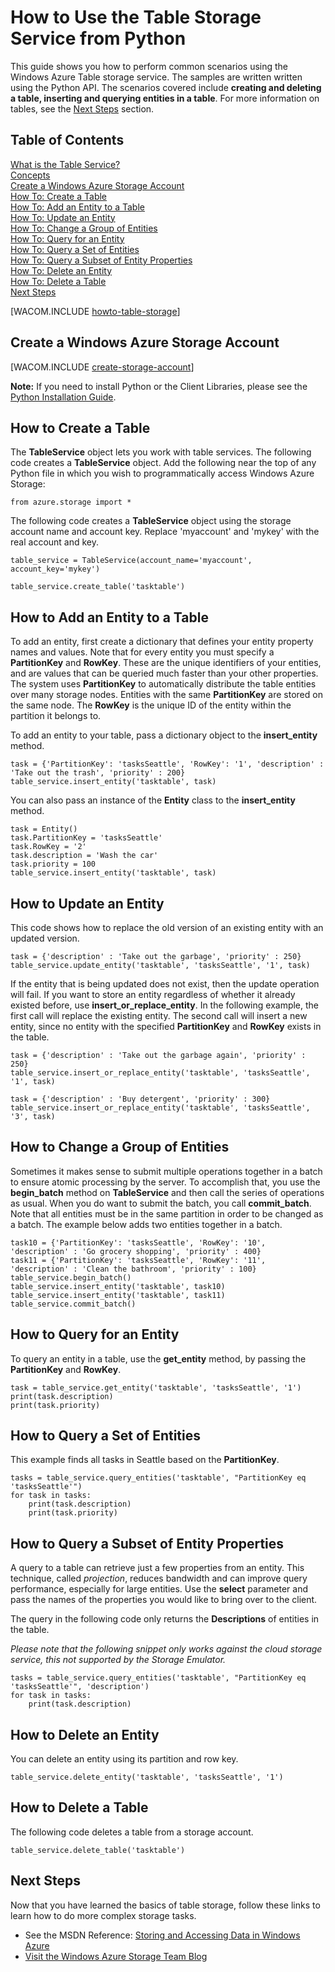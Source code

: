 <properties linkid="develop-python-table-service" urlDisplayName="Table Service" pageTitle="How to use table storage (Python) - Windows Azure feature guide" metaKeywords="Azure table Python, creating table Azure, deleting table Azure, inserting table Azure, querying table Azure" description="Learn how to use the Table service from Python to create and delete a table, and insert, delete, and query the table." metaCanonical="" services="storage" documentationCenter="Python" title="How to Use the Table Storage Service from Python" authors=""  solutions="" writer="" manager="" editor=""  />





# How to Use the Table Storage Service from Python
This guide shows you how to perform common scenarios using the Windows
Azure Table storage service. The samples are written written using the
Python API. The scenarios covered include **creating and deleting a
table, inserting and querying entities in a table**. For more
information on tables, see the [Next Steps][] section.

## Table of Contents

[What is the Table Service?][]   
 [Concepts][]   
 [Create a Windows Azure Storage Account][]   
 [How To: Create a Table][]   
 [How To: Add an Entity to a Table][]   
 [How To: Update an Entity][]   
 [How To: Change a Group of Entities][]   
 [How To: Query for an Entity][]   
 [How To: Query a Set of Entities][]   
 [How To: Query a Subset of Entity Properties][]   
 [How To: Delete an Entity][]   
 [How To: Delete a Table][]   
 [Next Steps][]

[WACOM.INCLUDE [howto-table-storage](../includes/howto-table-storage.md)]

## <a name="create-account"> </a>Create a Windows Azure Storage Account
[WACOM.INCLUDE [create-storage-account](../includes/create-storage-account.md)]

**Note:** If you need to install Python or the Client Libraries, please see the [Python Installation Guide](../python-how-to-install/).


## <a name="create-table"> </a>How to Create a Table

The **TableService** object lets you work with table services. The
following code creates a **TableService** object. Add the following near
the top of any Python file in which you wish to programmatically access Windows Azure Storage:

	from azure.storage import *

The following code creates a **TableService** object using the storage account name and account key.  Replace 'myaccount' and 'mykey' with the real account and key.

	table_service = TableService(account_name='myaccount', account_key='mykey')

	table_service.create_table('tasktable')

## <a name="add-entity"> </a>How to Add an Entity to a Table

To add an entity, first create a dictionary that defines your entity
property names and values. Note that for every entity you must
specify a **PartitionKey** and **RowKey**. These are the unique
identifiers of your entities, and are values that can be queried much
faster than your other properties. The system uses **PartitionKey** to
automatically distribute the table entities over many storage nodes.
Entities with the same **PartitionKey** are stored on the same node. The
**RowKey** is the unique ID of the entity within the partition it
belongs to.

To add an entity to your table, pass a dictionary object
to the **insert\_entity** method.

	task = {'PartitionKey': 'tasksSeattle', 'RowKey': '1', 'description' : 'Take out the trash', 'priority' : 200}
	table_service.insert_entity('tasktable', task)

You can also pass an instance of the **Entity** class to the **insert\_entity** method.

	task = Entity()
	task.PartitionKey = 'tasksSeattle'
	task.RowKey = '2'
	task.description = 'Wash the car'
	task.priority = 100
	table_service.insert_entity('tasktable', task)

## <a name="update-entity"> </a>How to Update an Entity

This code shows how to replace the old version of an existing entity
with an updated version.

	task = {'description' : 'Take out the garbage', 'priority' : 250}
	table_service.update_entity('tasktable', 'tasksSeattle', '1', task)

If the entity that is being updated does not exist, then the update
operation will fail. If you want to store an entity
regardless of whether it already existed before, use **insert\_or\_replace_entity**. 
In the following example, the first call will replace the existing entity. The second call will insert a new entity, since no entity with the specified **PartitionKey** and **RowKey** exists in the table.

	task = {'description' : 'Take out the garbage again', 'priority' : 250}
	table_service.insert_or_replace_entity('tasktable', 'tasksSeattle', '1', task)

	task = {'description' : 'Buy detergent', 'priority' : 300}
	table_service.insert_or_replace_entity('tasktable', 'tasksSeattle', '3', task)

## <a name="change-entities"> </a>How to Change a Group of Entities

Sometimes it makes sense to submit multiple operations together in a
batch to ensure atomic processing by the server. To accomplish that, you
use the **begin\_batch** method on **TableService** and then call the
series of operations as usual. When you do want to submit the
batch, you call **commit\_batch**. Note that all entities must be in the same partition in order to be changed as a batch. The example below adds two entities together in a batch.

	task10 = {'PartitionKey': 'tasksSeattle', 'RowKey': '10', 'description' : 'Go grocery shopping', 'priority' : 400}
	task11 = {'PartitionKey': 'tasksSeattle', 'RowKey': '11', 'description' : 'Clean the bathroom', 'priority' : 100}
	table_service.begin_batch()
	table_service.insert_entity('tasktable', task10)
	table_service.insert_entity('tasktable', task11)
	table_service.commit_batch()

## <a name="query-for-entity"> </a>How to Query for an Entity

To query an entity in a table, use the **get\_entity** method, by
passing the **PartitionKey** and **RowKey**.

	task = table_service.get_entity('tasktable', 'tasksSeattle', '1')
	print(task.description)
	print(task.priority)

## <a name="query-set-entities"> </a>How to Query a Set of Entities

This example finds all tasks in Seattle based on the **PartitionKey**.

	tasks = table_service.query_entities('tasktable', "PartitionKey eq 'tasksSeattle'")
	for task in tasks:
		print(task.description)
		print(task.priority)

## <a name="query-entity-properties"> </a>How to Query a Subset of Entity Properties

A query to a table can retrieve just a few properties from an entity.
This technique, called *projection*, reduces bandwidth and can improve
query performance, especially for large entities. Use the **select**
parameter and pass the names of the properties you would like to bring over
to the client.

The query in the following code only returns the **Descriptions** of
entities in the table.

*Please note that the following snippet only works against the cloud
storage service, this not supported by the Storage
Emulator.*

	tasks = table_service.query_entities('tasktable', "PartitionKey eq 'tasksSeattle'", 'description')
	for task in tasks:
		print(task.description)

## <a name="delete-entity"> </a>How to Delete an Entity

You can delete an entity using its partition and row key.

	table_service.delete_entity('tasktable', 'tasksSeattle', '1')

## <a name="delete-table"> </a>How to Delete a Table

The following code deletes a table from a storage account.

	table_service.delete_table('tasktable')

## <a name="next-steps"> </a>Next Steps

Now that you have learned the basics of table storage, follow these links
to learn how to do more complex storage tasks.

-   See the MSDN Reference: [Storing and Accessing Data in Windows Azure][]
-   [Visit the Windows Azure Storage Team Blog][]

  [Next Steps]: #next-steps
  [What is the Table Service?]: #what-is
  [Concepts]: #concepts
  [Create a Windows Azure Storage Account]: #create-account
  [How To: Create a Table]: #create-table
  [How To: Add an Entity to a Table]: #add-entity
  [How To: Update an Entity]: #update-entity
  [How To: Change a Group of Entities]: #change-entities
  [How To: Query for an Entity]: #query-for-entity
  [How To: Query a Set of Entities]: #query-set-entities
  [How To: Query a Subset of Entity Properties]: #query-entity-properties
  [How To: Delete an Entity]: #delete-entity
  [How To: Delete a Table]: #delete-table
  [Storing and Accessing Data in Windows Azure]: http://msdn.microsoft.com/en-us/library/windowsazure/gg433040.aspx
  [Visit the Windows Azure Storage Team Blog]: http://blogs.msdn.com/b/windowsazurestorage/
